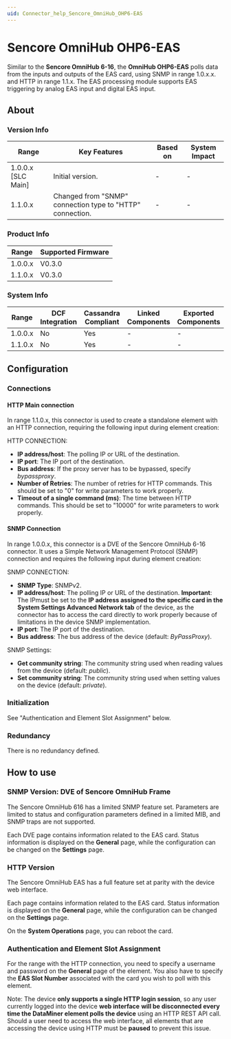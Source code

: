 ```yaml
---
uid: Connector_help_Sencore_OmniHub_OHP6-EAS
---
```


# Sencore OmniHub OHP6-EAS

Similar to the **Sencore OmniHub 6-16**, the **OmniHub OHP6-EAS** polls data from the inputs and outputs of the EAS card, using SNMP in range 1.0.x.x. and HTTP in range 1.1.x. The EAS processing module supports EAS triggering by analog EAS input and digital EAS input.

## About

### Version Info

| **Range**            | **Key Features**                                          | **Based on** | **System Impact** |
|----------------------|-----------------------------------------------------------|--------------|-------------------|
| 1.0.0.x \[SLC Main\] | Initial version.                                          | \-           | \-                |
| 1.1.0.x              | Changed from "SNMP" connection type to "HTTP" connection. | \-           | \-                |

### Product Info

| **Range** | **Supported Firmware** |
|-----------|------------------------|
| 1.0.0.x   | V0.3.0                 |
| 1.1.0.x   | V0.3.0                 |

### System Info

| **Range** | **DCF Integration** | **Cassandra Compliant** | **Linked Components** | **Exported Components** |
|-----------|---------------------|-------------------------|-----------------------|-------------------------|
| 1.0.0.x   | No                  | Yes                     | \-                    | \-                      |
| 1.1.0.x   | No                  | Yes                     | \-                    | \-                      |

## Configuration

### Connections

#### HTTP Main connection

In range 1.1.0.x, this connector is used to create a standalone element with an HTTP connection, requiring the following input during element creation:

HTTP CONNECTION:

- **IP address/host**: The polling IP or URL of the destination.
- **IP port**: The IP port of the destination.
- **Bus address**: If the proxy server has to be bypassed, specify *bypassproxy*.
- **Number of Retries**: The number of retries for HTTP commands. This should be set to "0" for write parameters to work properly.
- **Timeout of a single command (ms)**: The time between HTTP commands. This should be set to "10000" for write parameters to work properly.

#### SNMP Connection

In range 1.0.0.x, this connector is a DVE of the Sencore OmniHub 6-16 connector. It uses a Simple Network Management Protocol (SNMP) connection and requires the following input during element creation:

SNMP CONNECTION:

- **SNMP Type**: SNMPv2.
- **IP address/host**: The polling IP or URL of the destination. **Important**: The IPmust be set to the **IP address assigned to the specific card in the System Settings Advanced Network tab** of the device, as the connector has to access the card directly to work properly because of limitations in the device SNMP implementation.
- **IP port**: The IP port of the destination.
- **Bus address**: The bus address of the device (default: *ByPassProxy*).

SNMP Settings:

- **Get community string**: The community string used when reading values from the device (default: *public*).
- **Set community string**: The community string used when setting values on the device (default: *private*).

### Initialization

See "Authentication and Element Slot Assignment" below.

### Redundancy

There is no redundancy defined.

## How to use

### SNMP Version: DVE of Sencore OmniHub Frame

The Sencore OmniHub 616 has a limited SNMP feature set. Parameters are limited to status and configuration parameters defined in a limited MIB, and SNMP traps are not supported.

Each DVE page contains information related to the EAS card. Status information is displayed on the **General** page, while the configuration can be changed on the **Settings** page.

### HTTP Version

The Sencore OmniHub EAS has a full feature set at parity with the device web interface.

Each page contains information related to the EAS card. Status information is displayed on the **General** page, while the configuration can be changed on the **Settings** page.

On the **System Operations** page, you can reboot the card.

### Authentication and Element Slot Assignment

For the range with the HTTP connection, you need to specify a username and password on the **General** page of the element. You also have to specify the **EAS Slot Number** associated with the card you wish to poll with this element.

Note: The device **only supports a single HTTP login session**, so any user currently logged into the device **web interface** **will be disconnected every time the DataMiner element polls the device** using an HTTP REST API call. Should a user need to access the web interface, all elements that are accessing the device using HTTP must be **paused** to prevent this issue.
